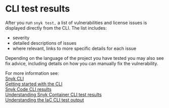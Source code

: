 # CLI test results

After you run `snyk test,` a list of vulnerabilities and license issues is displayed directly from the CLI. The list includes:

* severity
* detailed descriptions of issues
* where relevant, links to more specific details for each issue

Depending on the language of the project you have tested you may also see fix advice, including details on how you can manually fix the vulnerability.

For more information see:\
[Snyk CLI](../)\
[Getting started with the CLI](../start-using-the-snyk-cli.md)\
[Snyk Code CLI results](../../scan-application-code/snyk-code/cli-for-snyk-code/snyk-code-cli-results.md)\
[Understanding Snyk Container CLI test results](../../scan-containers/snyk-cli-for-container-security/understanding-snyk-container-cli-results.md)\
[Understanding the IaC CLI test output](../../scan-infrastructure/snyk-infrastructure-as-code/snyk-cli-for-infrastructure-as-code/understanding-the-cli-test-output/)
